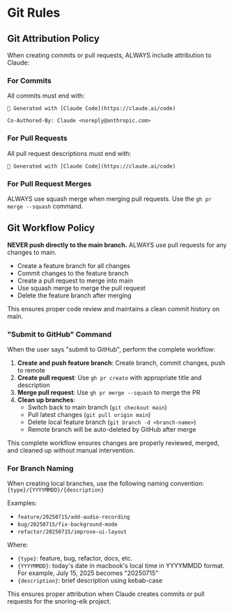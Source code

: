 # Git Rules

## Git Attribution Policy
When creating commits or pull requests, ALWAYS include attribution to Claude:

### For Commits
All commits must end with:
```
🤖 Generated with [Claude Code](https://claude.ai/code)

Co-Authored-By: Claude <noreply@anthropic.com>
```

### For Pull Requests
All pull request descriptions must end with:
```
🤖 Generated with [Claude Code](https://claude.ai/code)
```

### For Pull Request Merges
ALWAYS use squash merge when merging pull requests. Use the `gh pr merge --squash` command.

## Git Workflow Policy
**NEVER push directly to the main branch.** ALWAYS use pull requests for any changes to main.

- Create a feature branch for all changes
- Commit changes to the feature branch
- Create a pull request to merge into main
- Use squash merge to merge the pull request
- Delete the feature branch after merging

This ensures proper code review and maintains a clean commit history on main.

### "Submit to GitHub" Command
When the user says "submit to GitHub", perform the complete workflow:

1. **Create and push feature branch**: Create branch, commit changes, push to remote
2. **Create pull request**: Use `gh pr create` with appropriate title and description
3. **Merge pull request**: Use `gh pr merge --squash` to merge the PR
4. **Clean up branches**: 
   - Switch back to main branch (`git checkout main`)
   - Pull latest changes (`git pull origin main`)
   - Delete local feature branch (`git branch -d <branch-name>`)
   - Remote branch will be auto-deleted by GitHub after merge

This complete workflow ensures changes are properly reviewed, merged, and cleaned up without manual intervention.

### For Branch Naming
When creating local branches, use the following naming convention:
`{type}/{YYYYMMDD}/{description}`

Examples:
- `feature/20250715/add-audio-recording`
- `bug/20250715/fix-background-mode`
- `refactor/20250715/improve-ui-layout`

Where:
- `{type}`: feature, bug, refactor, docs, etc.
- `{YYYYMMDD}`: today's date in macbook's local time in YYYYMMDD format. For example, July 15, 2025 becomes "20250715"
- `{description}`: brief description using kebab-case

This ensures proper attribution when Claude creates commits or pull requests for the snoring-elk project.